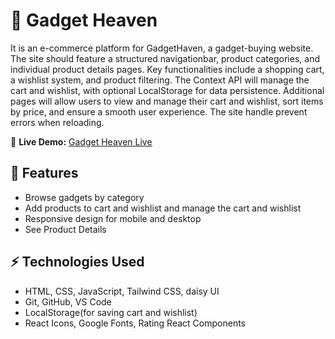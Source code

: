 # 🛒 Gadget Heaven

It is an e-commerce platform for GadgetHaven, a gadget-buying website. The site should feature a structured navigationbar, product categories, and individual product details pages. Key functionalities include a shopping cart, a wishlist system, and product filtering. The Context API will manage the cart and wishlist, with optional LocalStorage for data persistence. Additional pages will allow users to view and manage their cart and wishlist, sort items by price, and ensure a smooth user experience. The site handle prevent errors when reloading.

🔗 **Live Demo:** [Gadget Heaven Live](https://tangerine-khapse-ccdf2d.netlify.app/)

## 🌟 Features
- Browse gadgets by category
- Add products to cart and wishlist and manage the cart and wishlist
- Responsive design for mobile and desktop
- See Product Details


## ⚡ Technologies Used

- HTML, CSS, JavaScript, Tailwind CSS, daisy UI 
- Git, GitHub, VS Code
- LocalStorage(for saving cart and wishlist)
- React Icons, Google Fonts, Rating React Components

